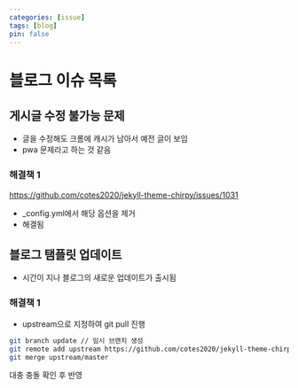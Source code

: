 ```yaml
---
categories: [issue]
tags: [blog]
pin: false
---
```


# 블로그 이슈 목록
## 게시글 수정 불가능 문제
- 글을 수정해도 크롬에 캐시가 남아서 예전 글이 보임
- pwa 문제라고 하는 것 같음

### 해결책 1
https://github.com/cotes2020/jekyll-theme-chirpy/issues/1031
- _config.yml에서 해당 옵션을 제거
- 해결됨

## 블로그 탬플릿 업데이트
- 시간이 지나 블로그의 새로운 업데이트가 출시됨


### 해결책 1
- upstream으로 지정하여 git pull 진행
```bash
git branch update // 임시 브랜치 생성
git remote add upstream https://github.com/cotes2020/jekyll-theme-chirpy.git
git merge upstream/master 
```
대충 충돌 확인 후 반영